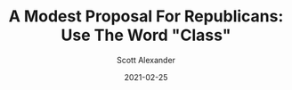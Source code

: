 ---
layout: podcast
title: "A Modest Proposal For Republicans: Use The Word \"Class\""
author: Scott Alexander
description: https://astralcodexten.substack.com/p/a-modest-proposal-for-republicans
date: 2021-02-25
length: 4585291
duration: 1146
guid: a-modest-proposal-for-republicans
---